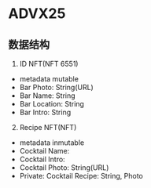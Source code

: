 # ADVX25

## 数据结构
1. ID NFT(NFT 6551)
- metadata mutable
- Bar Photo: String(URL)
- Bar Name: String
- Bar Location: String
- Bar Intro: String

2. Recipe NFT(NFT)
- metadata inmutable
- Cocktail Name:
- Cocktail Intro:
- Cocktail Photo: String(URL)
- Private: Cocktail Recipe: String, Photo
